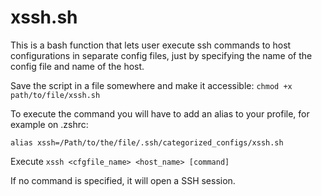 # xssh.sh
This is a bash function that lets user execute ssh commands to host configurations in separate config files, just by specifying the name of the config file and name of the host.

Save the script in a file somewhere and make it accessible:
`chmod +x path/to/file/xssh.sh`



To execute the command you will have to add an alias to your profile, for example on .zshrc:
```
alias xssh=/Path/to/the/file/.ssh/categorized_configs/xssh.sh
```



Execute
`xssh <cfgfile_name> <host_name> [command]`


If no command is specified, it will open a SSH session.
